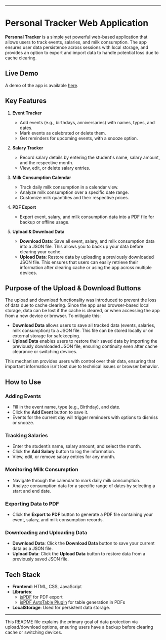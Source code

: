 

---

# Personal Tracker Web Application

**Personal Tracker** is a simple yet powerful web-based application that allows users to track events, salaries, and milk consumption. The app ensures user data persistence across sessions with local storage, and provides an option to export and import data to handle potential loss due to cache clearing.

## Live Demo

A demo of the app is available [here](https://rahul-art-create.github.io/Tracker.by.rahul/).


## Key Features

1. **Event Tracker**
   - Add events (e.g., birthdays, anniversaries) with names, types, and dates.
   - Mark events as celebrated or delete them.
   - Get reminders for upcoming events, with a snooze option.

2. **Salary Tracker**
   - Record salary details by entering the student's name, salary amount, and the respective month.
   - View, edit, or delete salary entries.

3. **Milk Consumption Calendar**
   - Track daily milk consumption in a calendar view.
   - Analyze milk consumption over a specific date range.
   - Customize milk quantities and their respective prices.

4. **PDF Export**
   - Export event, salary, and milk consumption data into a PDF file for backup or offline usage.

5. **Upload & Download Data**
   - **Download Data**: Save all event, salary, and milk consumption data into a JSON file. This allows you to back up your data before clearing your cache.
   - **Upload Data**: Restore data by uploading a previously downloaded JSON file. This ensures that users can easily retrieve their information after clearing cache or using the app across multiple devices.

## Purpose of the Upload & Download Buttons

The upload and download functionality was introduced to prevent the loss of data due to cache clearing. Since the app uses browser-based local storage, data can be lost if the cache is cleared, or when accessing the app from a new device or browser. To mitigate this:

- **Download Data** allows users to save all tracked data (events, salaries, milk consumption) to a JSON file. This file can be stored locally or on external storage for safekeeping.
- **Upload Data** enables users to restore their saved data by importing the previously downloaded JSON file, ensuring continuity even after cache clearance or switching devices.

This mechanism provides users with control over their data, ensuring that important information isn't lost due to technical issues or browser behavior.

## How to Use

### Adding Events
- Fill in the event name, type (e.g., Birthday), and date.
- Click the **Add Event** button to save it.
- Events for the current day will trigger reminders with options to dismiss or snooze.

### Tracking Salaries
- Enter the student’s name, salary amount, and select the month.
- Click the **Add Salary** button to log the information.
- View, edit, or remove salary entries for any month.

### Monitoring Milk Consumption
- Navigate through the calendar to mark daily milk consumption.
- Analyze consumption data for a specific range of dates by selecting a start and end date.

### Exporting Data to PDF
- Click the **Export to PDF** button to generate a PDF file containing your event, salary, and milk consumption records.

### Downloading and Uploading Data
- **Download Data**: Click the **Download Data** button to save your current data as a JSON file.
- **Upload Data**: Click the **Upload Data** button to restore data from a previously saved JSON file.

## Tech Stack

- **Frontend**: HTML, CSS, JavaScript
- **Libraries**:
  - [jsPDF](https://github.com/parallax/jsPDF) for PDF export
  - [jsPDF AutoTable Plugin](https://github.com/simonbengtsson/jsPDF-AutoTable) for table generation in PDFs
- **LocalStorage**: Used for persistent data storage.

---

This README file explains the primary goal of data protection via upload/download options, ensuring users have a backup before clearing cache or switching devices.
